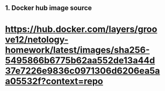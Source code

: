 ## 1. Docker hub image source

# https://hub.docker.com/layers/groove12/netology-homework/latest/images/sha256-5495866b6775b62aa552de13a44d37e7226e9836c0971306d6206ea5aa05532f?context=repo

